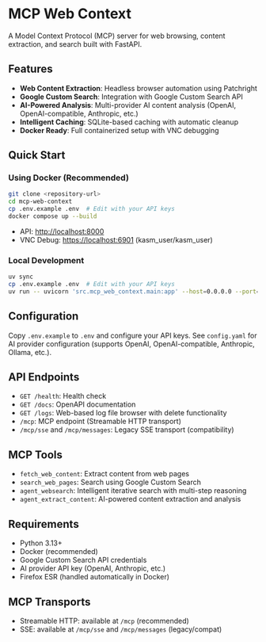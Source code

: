 # MCP Web Context

A Model Context Protocol (MCP) server for web browsing, content extraction, and search built with FastAPI.

## Features

- **Web Content Extraction**: Headless browser automation using Patchright
- **Google Custom Search**: Integration with Google Custom Search API  
- **AI-Powered Analysis**: Multi-provider AI content analysis (OpenAI, OpenAI-compatible, Anthropic, etc.)
- **Intelligent Caching**: SQLite-based caching with automatic cleanup
- **Docker Ready**: Full containerized setup with VNC debugging

## Quick Start

### Using Docker (Recommended)

```bash
git clone <repository-url>
cd mcp-web-context
cp .env.example .env  # Edit with your API keys
docker compose up --build
```


- API: <http://localhost:8000>
- VNC Debug: <https://localhost:6901> (kasm_user/kasm_user)

### Local Development

```bash
uv sync
cp .env.example .env  # Edit with your API keys
uv run -- uvicorn 'src.mcp_web_context.main:app' --host=0.0.0.0 --port=8000
```

## Configuration

Copy `.env.example` to `.env` and configure your API keys. See `config.yaml` for AI provider configuration (supports OpenAI, OpenAI-compatible, Anthropic, Ollama, etc.).

## API Endpoints

- `GET /health`: Health check
- `GET /docs`: OpenAPI documentation
- `GET /logs`: Web-based log file browser with delete functionality
- `/mcp`: MCP endpoint (Streamable HTTP transport)
- `/mcp/sse` and `/mcp/messages`: Legacy SSE transport (compatibility)

## MCP Tools

- `fetch_web_content`: Extract content from web pages
- `search_web_pages`: Search using Google Custom Search  
- `agent_websearch`: Intelligent iterative search with multi-step reasoning
- `agent_extract_content`: AI-powered content extraction and analysis

## Requirements

- Python 3.13+
- Docker (recommended)
- Google Custom Search API credentials
- AI provider API key (OpenAI, Anthropic, etc.)
- Firefox ESR (handled automatically in Docker)

## MCP Transports

- Streamable HTTP: available at `/mcp` (recommended)
- SSE: available at `/mcp/sse` and `/mcp/messages` (legacy/compat)
